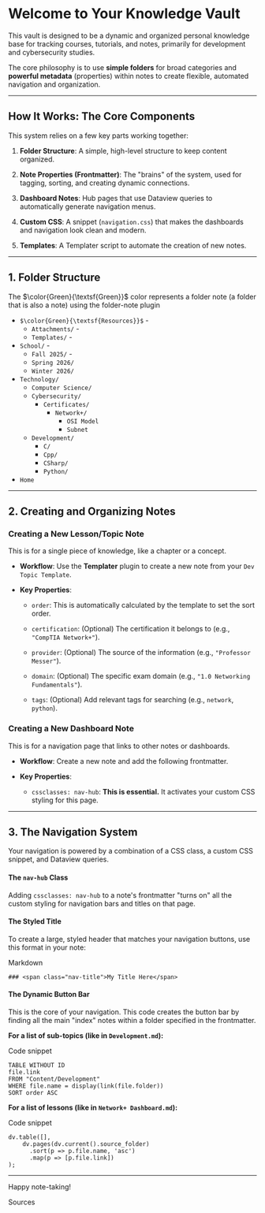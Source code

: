 # Welcome to Your Knowledge Vault

This vault is designed to be a dynamic and organized personal knowledge base for tracking courses, tutorials, and notes, primarily for development and cybersecurity studies.

The core philosophy is to use **simple folders** for broad categories and **powerful metadata** (properties) within notes to create flexible, automated navigation and organization.

---

## How It Works: The Core Components

This system relies on a few key parts working together:

1. **Folder Structure**: A simple, high-level structure to keep content organized.
    
2. **Note Properties (Frontmatter)**: The "brains" of the system, used for tagging, sorting, and creating dynamic connections.
    
3. **Dashboard Notes**: Hub pages that use Dataview queries to automatically generate navigation menus.
    
4. **Custom CSS**: A snippet (`navigation.css`) that makes the dashboards and navigation look clean and modern.
    
5. **Templates**: A Templater script to automate the creation of new notes.
    

---

## 1. Folder Structure

The $\color{Green}{\textsf{Green}}$ color represents a folder note (a folder that is also a note) using the folder-note plugin

- `$\color{Green}{\textsf{Resources}}$` -
	- `Attachments/` - 
	- `Templates/` - 
- `School/` - 
	- `Fall 2025/` - 
	- `Spring 2026/`
	- `Winter 2026/`
- `Technology/`
	- `Computer Science/`
	- `Cybersecurity/`
		- `Certificates/`
			- `Network+/`
				- `OSI Model`
				- `Subnet`
	- `Development/`
		- `C/`
		- `Cpp/`
		- `CSharp/`
		- `Python/`
- `Home`


---

## 2. Creating and Organizing Notes

### Creating a New Lesson/Topic Note

This is for a single piece of knowledge, like a chapter or a concept.

- **Workflow**: Use the **Templater** plugin to create a new note from your `Dev Topic Template`.
    
- **Key Properties**:
    
    - `order`: This is automatically calculated by the template to set the sort order.
        
    - `certification`: (Optional) The certification it belongs to (e.g., `"CompTIA Network+"`).
        
    - `provider`: (Optional) The source of the information (e.g., `"Professor Messer"`).
        
    - `domain`: (Optional) The specific exam domain (e.g., `"1.0 Networking Fundamentals"`).
        
    - `tags`: (Optional) Add relevant tags for searching (e.g., `network`, `python`).
        

### Creating a New Dashboard Note

This is for a navigation page that links to other notes or dashboards.

- **Workflow**: Create a new note and add the following frontmatter.
    
- **Key Properties**:
    
    - `cssclasses: nav-hub`: **This is essential.** It activates your custom CSS styling for this page.

---

## 3. The Navigation System

Your navigation is powered by a combination of a CSS class, a custom CSS snippet, and Dataview queries.

#### The `nav-hub` Class

Adding `cssclasses: nav-hub` to a note's frontmatter "turns on" all the custom styling for navigation bars and titles on that page.

#### The Styled Title

To create a large, styled header that matches your navigation buttons, use this format in your note:

Markdown

```
### <span class="nav-title">My Title Here</span>
```

#### The Dynamic Button Bar

This is the core of your navigation. This code creates the button bar by finding all the main "index" notes within a folder specified in the frontmatter.

**For a list of sub-topics (like in `Development.md`):**

Code snippet

```
TABLE WITHOUT ID
file.link
FROM "Content/Development"
WHERE file.name = display(link(file.folder))
SORT order ASC
```

**For a list of lessons (like in `Network+ Dashboard.md`):**

Code snippet

```
dv.table([],
    dv.pages(dv.current().source_folder)
      .sort(p => p.file.name, 'asc')
      .map(p => [p.file.link])
);
```

---

Happy note-taking!

Sources
